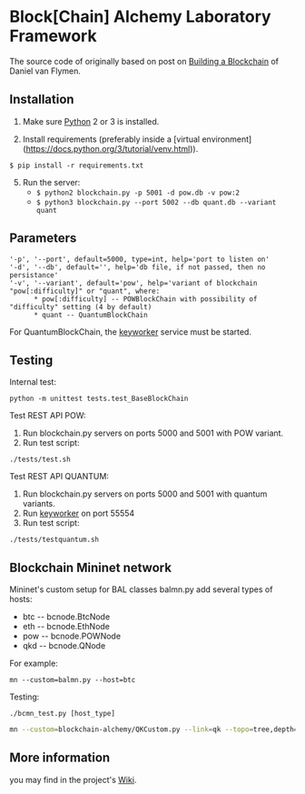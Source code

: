 # Block[Chain] Alchemy Laboratory Framework

The source code of originally based on post on [Building a Blockchain](https://medium.com/p/117428612f46) of Daniel van Flymen. 

## Installation

1. Make sure [Python](https://www.python.org/downloads/) 2 or 3 is installed. 


2. Install requirements (preferably inside a [virtual environment] (https://docs.python.org/3/tutorial/venv.html)).  

```
$ pip install -r requirements.txt
``` 

5. Run the server:
    * `$ python2 blockchain.py -p 5001 -d pow.db -v pow:2`
    * `$ python3 blockchain.py --port 5002 --db quant.db --variant quant`
    
## Parameters

    '-p', '--port', default=5000, type=int, help='port to listen on'
    '-d', '--db', default='', help='db file, if not passed, then no persistance'
    '-v', '--variant', default='pow', help='variant of blockchain "pow[:difficulty]" or "quant", where:
          * pow[:difficulty] -- POWBlockChain with possibility of "difficulty" setting (4 by default)
          * quant -- QuantumBlockChain

For QuantumBlockChain, the [keyworker](https://github.com/BAlchemyLab/qnet/tree/master/keyworker) service must be started.

## Testing
Internal test:
```
python -m unittest tests.test_BaseBlockChain
```

Test REST API POW:
1. Run blockchain.py servers on ports 5000 and 5001 with POW variant.
2. Run test script:
```
./tests/test.sh
```

Test REST API QUANTUM:
1. Run blockchain.py servers on ports 5000 and 5001 with quantum variants.
2. Run [keyworker](https://github.com/BAlchemyLab/qnet/tree/master/keyworker) on port 55554
2. Run test script:
```
./tests/testquantum.sh
```

## Blockchain Mininet network
Mininet's custom setup for BAL classes balmn.py add several types of hosts:
* btc -- bcnode.BtcNode
* eth -- bcnode.EthNode
* pow -- bcnode.POWNode
* qkd -- bcnode.QNode

For example:
```
mn --custom=balmn.py --host=btc
```

Testing:
```
./bcmn_test.py [host_type]
```

```bash
mn --custom=blockchain-alchemy/QKCustom.py --link=qk --topo=tree,depth=2,fanout=3
```

## More information
you may find in the project's [Wiki](https://github.com/BAlchemyLab/bal/wiki).
